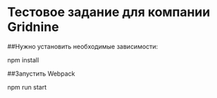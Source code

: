 # Тестовое задание для компании Gridnine

##Нужно установить необходимые зависимости:

npm install

##Запустить Webpack

npm run start